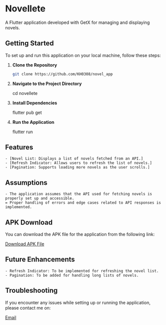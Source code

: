 # Novellete

A Flutter application developed with GetX for managing and displaying novels.

## Getting Started

To set up and run this application on your local machine, follow these steps:

1. **Clone the Repository**

   ```bash
   git clone https://github.com/KH0308/novel_app

   ```

2. **Navigate to the Project Directory**

   cd novellete

3. **Install Dependencies**

   flutter pub get

4. **Run the Application**

   flutter run

## Features

    - [Novel List: Displays a list of novels fetched from an API.]
    - [Refresh Indicator: Allows users to refresh the list of novels.]
    - [Pagination: Supports loading more novels as the user scrolls.]

## Assumptions

    - The application assumes that the API used for fetching novels is properly set up and accessible.
    = Proper handling of errors and edge cases related to API responses is implemented.

## APK Download

You can download the APK file for the application from the following link:

[Download APK File](https://drive.google.com/drive/folders/1tu3N6JnLYaRhNlkq3UrDcrrbTJr-TWgl?usp=sharing)

## Future Enhancements

    - Refresh Indicator: To be implemented for refreshing the novel list.
    - Pagination: To be added for handling long lists of novels.

## Troubleshooting

If you encounter any issues while setting up or running the application, please contact me on:

[Email](khairulikwan262@gmail.com)
